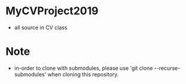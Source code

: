 # MyCVProject2019
- all source in CV class

# Note
- in-order to clone with submodules, please use 'git clone --recurse-submodules' when cloning this repository.

